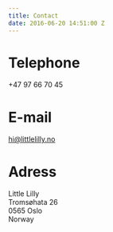 ```yaml
---
title: Contact
date: 2016-06-20 14:51:00 Z
---
```


# Telephone
+47 97 66 70 45

# E-mail
hi@littlelilly.no

# Adress
Little Lilly  
Tromsøhata 26  
0565 Oslo  
Norway
